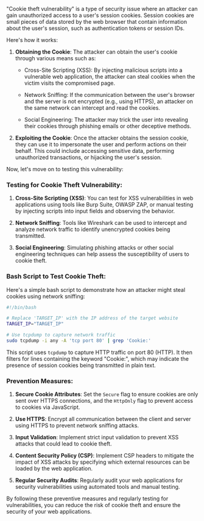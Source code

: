 "Cookie theft vulnerability" is a type of security issue where an attacker can gain unauthorized access to a user's session cookies. Session cookies are small pieces of data stored by the web browser that contain information about the user's session, such as authentication tokens or session IDs.

Here's how it works:

1. **Obtaining the Cookie**: The attacker can obtain the user's cookie through various means such as:

   - Cross-Site Scripting (XSS): By injecting malicious scripts into a vulnerable web application, the attacker can steal cookies when the victim visits the compromised page.
   
   - Network Sniffing: If the communication between the user's browser and the server is not encrypted (e.g., using HTTPS), an attacker on the same network can intercept and read the cookies.
   
   - Social Engineering: The attacker may trick the user into revealing their cookies through phishing emails or other deceptive methods.

2. **Exploiting the Cookie**: Once the attacker obtains the session cookie, they can use it to impersonate the user and perform actions on their behalf. This could include accessing sensitive data, performing unauthorized transactions, or hijacking the user's session.

Now, let's move on to testing this vulnerability:

### Testing for Cookie Theft Vulnerability:

1. **Cross-Site Scripting (XSS)**: You can test for XSS vulnerabilities in web applications using tools like Burp Suite, OWASP ZAP, or manual testing by injecting scripts into input fields and observing the behavior.

2. **Network Sniffing**: Tools like Wireshark can be used to intercept and analyze network traffic to identify unencrypted cookies being transmitted.

3. **Social Engineering**: Simulating phishing attacks or other social engineering techniques can help assess the susceptibility of users to cookie theft.

### Bash Script to Test Cookie Theft:

Here's a simple bash script to demonstrate how an attacker might steal cookies using network sniffing:

```bash
#!/bin/bash

# Replace 'TARGET_IP' with the IP address of the target website
TARGET_IP="TARGET_IP"

# Use tcpdump to capture network traffic
sudo tcpdump -i any -A 'tcp port 80' | grep 'Cookie:'
```

This script uses `tcpdump` to capture HTTP traffic on port 80 (HTTP). It then filters for lines containing the keyword "Cookie:", which may indicate the presence of session cookies being transmitted in plain text.

### Prevention Measures:

1. **Secure Cookie Attributes**: Set the `Secure` flag to ensure cookies are only sent over HTTPS connections, and the `HttpOnly` flag to prevent access to cookies via JavaScript.

2. **Use HTTPS**: Encrypt all communication between the client and server using HTTPS to prevent network sniffing attacks.

3. **Input Validation**: Implement strict input validation to prevent XSS attacks that could lead to cookie theft.

4. **Content Security Policy (CSP)**: Implement CSP headers to mitigate the impact of XSS attacks by specifying which external resources can be loaded by the web application.

5. **Regular Security Audits**: Regularly audit your web applications for security vulnerabilities using automated tools and manual testing.

By following these preventive measures and regularly testing for vulnerabilities, you can reduce the risk of cookie theft and ensure the security of your web applications.
